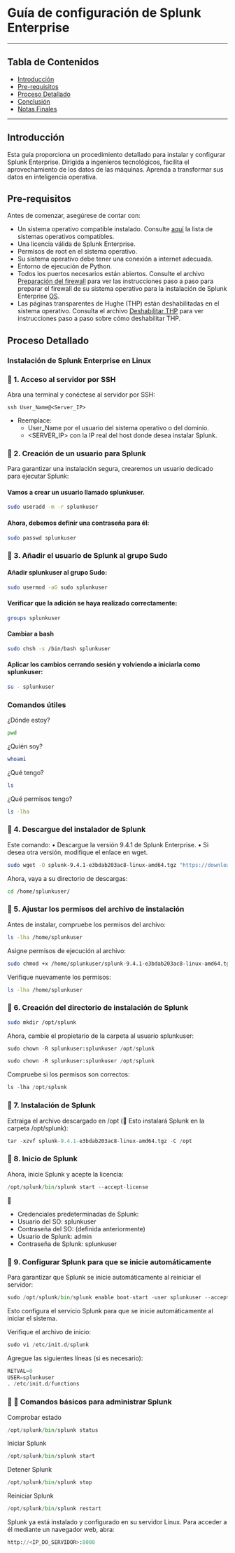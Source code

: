 # Guía de configuración de Splunk Enterprise

---

## Tabla de Contenidos

- [Introducción](#Introducción)
- [Pre-requisitos](#pre-requisitos)
- [Proceso Detallado](#Proceso-Detallado)
- [Conclusión](#conclusion)
- [Notas Finales](#final-notes)
  
---

## Introducción

Esta guía proporciona un procedimiento detallado para instalar y configurar Splunk Enterprise. Dirigida a ingenieros tecnológicos, facilita el aprovechamiento de los datos de las máquinas. Aprenda a transformar sus datos en inteligencia operativa.

## Pre-requisitos

Antes de comenzar, asegúrese de contar con:
* Un sistema operativo compatible instalado. Consulte [aquí](https://docs.splunk.com/Documentation/Splunk/9.4.1/Installation/Systemrequirements) la lista de sistemas operativos compatibles.
* Una licencia válida de Splunk Enterprise.
* Permisos de root en el sistema operativo.
* Su sistema operativo debe tener una conexión a internet adecuada.
* Entorno de ejecución de Python.
* Todos los puertos necesarios están abiertos. Consulte el archivo [Preparación del firewall](https://github.com/splunkcep/splunk_platform/blob/main/OS_preparation/Firewall.md) para ver las instrucciones paso a paso para preparar el firewall de su sistema operativo para la instalación de Splunk Enterprise [OS](https://github.com/splunkcep/splunk_platform/blob/main/OS_preparation/FirewallPrep_ES.md).
* Las páginas transparentes de Hughe (THP) están deshabilitadas en el sistema operativo. Consulta el archivo [Deshabilitar THP](https://github.com/splunkcep/splunk_platform/blob/main/OS_preparation/Disable_THP_ES.md) para ver instrucciones paso a paso sobre cómo deshabilitar THP.


## Proceso Detallado
### Instalación de Splunk Enterprise en Linux 

### 🔹 1. Acceso al servidor por SSH

Abra una terminal y conéctese al servidor por SSH:

`ssh User_Name@<Server_IP>`

* Reemplace:
  * User_Name por el usuario del sistema operativo o del dominio.
  * <SERVER_IP> con la IP real del host donde desea instalar Splunk.

### 🔹 2. Creación de un usuario para Splunk

Para garantizar una instalación segura, crearemos un usuario dedicado para ejecutar Splunk:

#### Vamos a crear un usuario llamado splunkuser.

```bash
sudo useradd -m -r splunkuser
```

#### Ahora, debemos definir una contraseña para él:

```bash
sudo passwd splunkuser
```


###  🔹 3. Añadir el usuario de Splunk al grupo Sudo

#### Añadir splunkuser al grupo Sudo:

```bash
sudo usermod -aG sudo splunkuser
```

#### Verificar que la adición se haya realizado correctamente:

```bash
groups splunkuser
```

#### Cambiar a bash
```bash
sudo chsh -s /bin/bash splunkuser
```

#### Aplicar los cambios cerrando sesión y volviendo a iniciarla como splunkuser:
```bash
su - splunkuser
```

### Comandos útiles

¿Dónde estoy?
```bash
pwd
```

¿Quién soy?
```bash
whoami
```

¿Qué tengo?
```bash
ls
```

¿Qué permisos tengo?
```bash
ls -lha
```


### 🔹 4. Descargue del instalador de Splunk

Este comando:
• Descargue la versión 9.4.1 de Splunk Enterprise.
• Si desea otra versión, modifique el enlace en wget.

```bash
sudo wget -O splunk-9.4.1-e3bdab203ac8-linux-amd64.tgz "https://download.splunk.com/products/splunk/releases/9.4.1/linux/splunk-9.4.1-e3bdab203ac8-linux-amd64.tgz"
```

Ahora, vaya a su directorio de descargas:

```bash
cd /home/splunkuser/
```


### 🔹 5. Ajustar los permisos del archivo de instalación

Antes de instalar, compruebe los permisos del archivo:
```bash
ls -lha /home/splunkuser
```

Asigne permisos de ejecución al archivo:

```bash
sudo chmod +x /home/splunkuser/splunk-9.4.1-e3bdab203ac8-linux-amd64.tgz
```

Verifique nuevamente los permisos:


```bash
ls -lha /home/splunkuser
```


### 🔹 6. Creación del directorio de instalación de Splunk

```bash
sudo mkdir /opt/splunk
```

Ahora, cambie el propietario de la carpeta al usuario splunkuser:


```python
sudo chown -R splunkuser:splunkuser /opt/splunk
```

```python
sudo chown -R splunkuser:splunkuser /opt/splunk
```

Compruebe si los permisos son correctos:

```python
ls -lha /opt/splunk
```


### 🔹 7. Instalación de Splunk

Extraiga el archivo descargado en /opt
(📌 Esto instalará Splunk en la carpeta /opt/splunk):

```python
tar -xzvf splunk-9.4.1-e3bdab203ac8-linux-amd64.tgz -C /opt
```


### 🔹 8. Inicio de Splunk

Ahora, inicie Splunk y acepte la licencia:

```python
/opt/splunk/bin/splunk start --accept-license
```

🔑
* Credenciales predeterminadas de Splunk:
* Usuario del SO: splunkuser
* Contraseña del SO: (definida anteriormente)
* Usuario de Splunk: admin
* Contraseña de Splunk: splunkuser


### 🔹 9. Configurar Splunk para que se inicie automáticamente

Para garantizar que Splunk se inicie automáticamente al reiniciar el servidor:

```python
sudo /opt/splunk/bin/splunk enable boot-start -user splunkuser --accept-license --answer-yes --no-prompt
```

Esto configura el servicio Splunk para que se inicie automáticamente al iniciar el sistema.

Verifique el archivo de inicio:

```python
sudo vi /etc/init.d/splunk
```

Agregue las siguientes líneas (si es necesario):

```python
RETVAL=0
USER=splunkuser
. /etc/init.d/functions
```


### 🔹 🔄 Comandos básicos para administrar Splunk

Comprobar estado

```python
/opt/splunk/bin/splunk status
```

Iniciar Splunk

```python
/opt/splunk/bin/splunk start
```

Detener Splunk

```python
/opt/splunk/bin/splunk stop
```

Reiniciar Splunk

```python
/opt/splunk/bin/splunk restart
```

Splunk ya está instalado y configurado en su servidor Linux. Para acceder a él mediante un navegador web, abra:

```python
http://<IP_DO_SERVIDOR>:8000
```

